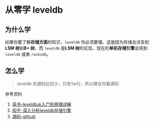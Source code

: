 # 从零学 leveldb


## 为什么学

如果你要了解**存储方面**的知识，`leveldb` 你必须要懂。这是因为存储会涉及到**LSM 树**和**B+ 树**，而 `leveldb` 是**LSM 树**的实现。现在的**单机存储引擎**会用到 `leveldb` 或者 `rocksdb`。

## 怎么学

> leveldb 的源码比较少，只有1w行，所以建议你看源码

参考资料

1. [简书-leveldb从入门到原理详解](https://www.jianshu.com/p/137eda069f36)
2. [知乎-深入分析leveldb存储引擎](https://zhuanlan.zhihu.com/p/436037845?utm_id=0)
3. [源码-github](https://github.com/google/leveldb)


